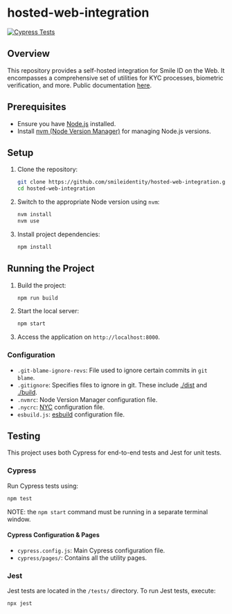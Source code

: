 # hosted-web-integration

[![Cypress Tests](https://github.com/smileidentity/hosted-web-integration/actions/workflows/main.yml/badge.svg)](https://github.com/smileidentity/hosted-web-integration/actions/workflows/main.yml)

## Overview

This repository provides a self-hosted integration for Smile ID on the Web. It encompasses a comprehensive set of utilities for KYC processes, biometric verification, and more. Public documentation [here](https://docs.usesmileid.com/integration-options/web-mobile-web/web-integration).

## Prerequisites

- Ensure you have [Node.js](https://nodejs.org/) installed.
- Install [nvm (Node Version Manager)](https://github.com/nvm-sh/nvm) for managing Node.js versions.

## Setup

1. Clone the repository:

    ```bash
    git clone https://github.com/smileidentity/hosted-web-integration.git
    cd hosted-web-integration
    ```

2. Switch to the appropriate Node version using `nvm`:

    ```bash
    nvm install
    nvm use
    ```

3. Install project dependencies:

    ```bash
    npm install
    ```

## Running the Project

1. Build the project:

    ```bash
    npm run build
    ```

2. Start the local server:

    ```bash
    npm start
    ```

3. Access the application on `http://localhost:8000`.

### Configuration

- `.git-blame-ignore-revs`: File used to ignore certain commits in `git blame`.
- `.gitignore`: Specifies files to ignore in git. These include [./dist](./dist) and [./build](./build).
- `.nvmrc`: Node Version Manager configuration file.
- `.nycrc`: [NYC](https://github.com/istanbuljs/nyc) configuration file.
- `esbuild.js`: [esbuild](https://esbuild.github.io/) configuration file.

## Testing

This project uses both Cypress for end-to-end tests and Jest for unit tests.

### Cypress

Run Cypress tests using:

```bash
npm test
```

NOTE: the `npm start` command must be running in a separate terminal window.

#### Cypress Configuration & Pages

- `cypress.config.js`: Main Cypress configuration file.
- `cypress/pages/`: Contains all the utility pages.

### Jest

Jest tests are located in the `/tests/` directory. To run Jest tests, execute:

```bash
npx jest
```
